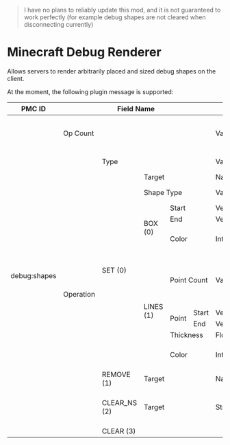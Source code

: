 > I have no plans to reliably update this mod, and it is not guaranteed to work perfectly (for example debug shapes are not cleared when disconnecting currently)

# Minecraft Debug Renderer

Allows servers to render arbitrarily placed and sized debug shapes on the client.

At the moment, the following plugin message is supported:

<table>
<thead>
  <tr>
    <th>PMC ID</th>
    <th colspan="5">Field Name</th>
    <th>Field Type</th>
    <th>Notes</th>
  </tr>
</thead>
<tbody>
  <tr>
    <td rowspan="15">debug:shapes</td>
    <td colspan="5">Op Count</td>
    <td>VarInt</td>
    <td>The number of operations following</td>
  </tr>
  <tr>
    <td rowspan="14">Operation</td>
    <td colspan="4">Type</td>
    <td>VarInt</td>
    <td>One of the following</td>
  </tr>
  <tr>
    <td rowspan="10">SET (0)</td>
    <td colspan="3">Target</td>
    <td>NamespacedID</td>
    <td></td>
  </tr>
  <tr>
    <td colspan="3">Shape Type</td>
    <td>VarInt</td>
    <td>One of the following</td>
  </tr>
  <tr>
    <td rowspan="3">BOX (0)</td>
    <td colspan="2">Start</td>
    <td>Vec3D</td>
    <td>3 doubles</td>
  </tr>
  <tr>
    <td colspan="2">End</td>
    <td>Vec3D</td>
    <td>3 doubles</td>
  </tr>
  <tr>
    <td colspan="2">Color</td>
    <td>Integer</td>
    <td>In ARGB format (8 bits per)</td>
  </tr>
  <tr>
    <td rowspan="5">LINES (1)</td>
    <td colspan="2">Point Count</td>
    <td>VarInt</td>
    <td>Number of following points. They will be drawn as a strip.</td>
  </tr>
  <tr>
    <td rowspan="2">Point</td>
    <td>Start</td>
    <td>Vec3D</td>
    <td>3 doubles</td>
  </tr>
  <tr>
    <td>End</td>
    <td>Vec3D</td>
    <td>3 doubles</td>
  </tr>
  <tr>
    <td colspan="2">Thickness</td>
    <td>Float</td>
    <td></td>
  </tr>
  <tr>
    <td colspan="2">Color</td>
    <td>Integer</td>
    <td>In ARGB format (8 bits per)</td>
  </tr>
  <tr>
    <td>REMOVE (1)</td>
    <td colspan="3">Target</td>
    <td>NamespaceID</td>
    <td></td>
  </tr>
  <tr>
    <td>CLEAR_NS (2)</td>
    <td colspan="3">Target</td>
    <td>String</td>
    <td>Clears all entries in the given namespace.</td>
  </tr>
  <tr>
    <td>CLEAR (3)</td>
    <td colspan="3"></td>
    <td></td>
    <td></td>
  </tr>
</tbody>
</table>
